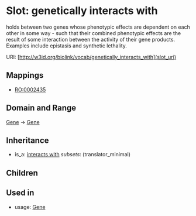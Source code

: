# Slot: genetically interacts with


holds between two genes whose phenotypic effects are dependent on each other in some way - such that their combined phenotypic effects are the result of some interaction between the activity of their gene products. Examples include epistasis and synthetic lethality.

URI: [http://w3id.org/biolink/vocab/genetically_interacts_with](slot_uri)
## Mappings

 * [RO:0002435](http://purl.obolibrary.org/obo/RO_0002435)
## Domain and Range

[Gene](Gene.md) -> [Gene](Gene.md)
## Inheritance

 *  is_a: [interacts with](interacts_with.md) *subsets*: (translator_minimal)
## Children

## Used in

 *  usage: [Gene](Gene.md)
